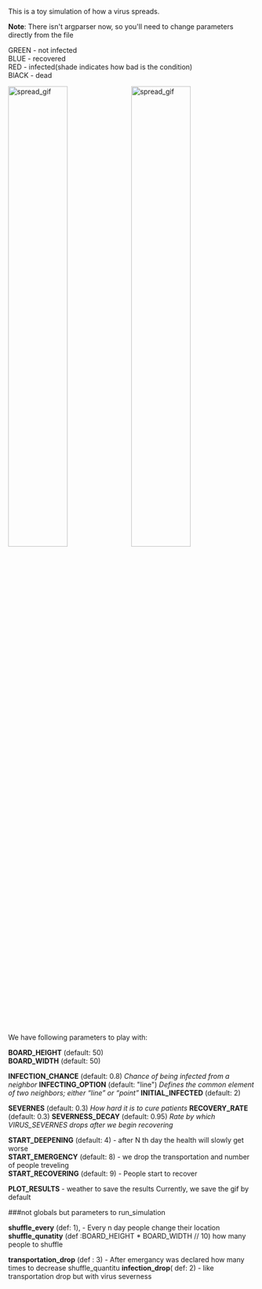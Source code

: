 This is a toy simulation of how a virus spreads.

**Note**: There isn't argparser now, so you'll need to change parameters directly from the file

GREEN - not infected  
BLUE - recovered  
RED - infected(shade indicates how bad is the condition)   
BlACK - dead
<p float="left">
<img src="https://github.com/HaykTarkhanyan/virus_spread_simulation/blob/master/moviee.gif" alt = "spread_gif" width="49%" height = "49%" >
<img src="https://github.com/HaykTarkhanyan/virus_spread_simulation/blob/master/demo_2.gif" alt = "spread_gif" width="49%" height = "49%" >
</p>

We have following parameters to play with:

**BOARD_HEIGHT** (default: 50)  
**BOARD_WIDTH** (default: 50)   

**INFECTION_CHANCE** (default: 0.8)
*Chance of being infected from a neighbor*
**INFECTING_OPTION** (default: "line")
*Defines the common element of two neighbors; either “line” or “point”*
**INITIAL_INFECTED** (default: 2)

**SEVERNES**  (default: 0.3)
*How hard it is to cure patients*
**RECOVERY_RATE** (default: 0.3)
**SEVERNESS_DECAY** (default: 0.95)
*Rate by which VIRUS_SEVERNES drops after we begin recovering*

**START_DEEPENING** (default: 4)   -  after N th day the health will slowly get worse       
**START_EMERGENCY** (default: 8)  -  we drop the transportation and number of people treveling              
**START_RECOVERING** (default: 9) -  People start to recover                  

**PLOT_RESULTS** - weather to save the results
Currently, we save the gif by default

###not globals but parameters to run_simulation

**shuffle_every** (def: 1), - Every n day people change their location
**shuffle_qunatity** (def :BOARD_HEIGHT * BOARD_WIDTH // 10) how many people to shuffle

**transportation_drop** (def : 3) - After emergancy was declared how many times
                                to decrease shuffle_quantitu
**infection_drop**( def: 2) - like transportation drop but with virus severness


